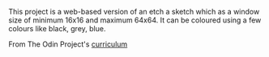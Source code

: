 This project is a web-based version of an etch a sketch which as a window size of minimum 16x16 and maximum 64x64.
It can be coloured using a few colours like black, grey, blue.

From The Odin Project's [curriculum](http://www.theodinproject.com/web-development-101/javascript-and-jquery?ref=lc-pb)

